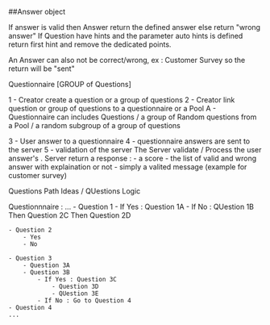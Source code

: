 ##Answer object

If answer is valid then Answer return the defined answer else return "wrong answer"
If Question have hints and the parameter auto hints is defined return first hint and remove the dedicated points.

An Answer can also not be correct/wrong, ex : Customer Survey so the return will be "sent"


Questionnaire [GROUP of Questions]




1 - Creator create a question or a group of questions 
2 - Creator link question or group of questions to a questionnaire or a Pool
    A -  Questionnaire can includes Questions / a group of Random questions from a Pool / a random subgroup of a group of questions

3 - User answer to a questionnaire 
4 - questionnaire answers are sent to the server
5 - validation of the server
    The Server validate / Process the user answer's . 
    Server return a response : 
    - a score
    - the list of valid and wrong answer with explaination or not
    - simply a valited message (example for customer survey)


Questions Path Ideas / QUestions Logic

Questionnnaire :
    ...
    - Question 1 
        - If Yes : Question 1A
        - If No : QUestion 1B
        Then Question 2C 
        Then Question 2D

    - Question 2
        - Yes
        - No

    - Question 3
        - Question 3A
        - Question 3B
            - If Yes : Question 3C
                - Question 3D
                - QUestion 3E
            - If No : Go to Question 4
    - Question 4
    ...
